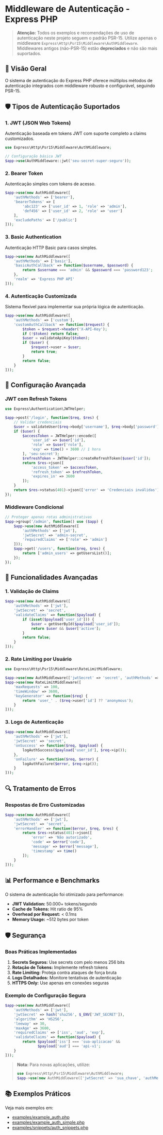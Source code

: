 # Middleware de Autenticação - Express PHP

> **Atenção:** Todos os exemplos e recomendações de uso de autenticação neste projeto seguem o padrão PSR-15. Utilize apenas o middleware `Express\Http\Psr15\Middleware\AuthMiddleware`. Middlewares antigos (não-PSR-15) estão **depreciados** e não são mais suportados.

## 🔐 Visão Geral

O sistema de autenticação do Express PHP oferece múltiplos métodos de autenticação integrados com middleware robusto e configurável, seguindo PSR-15.

## 🛡️ Tipos de Autenticação Suportados

### 1. JWT (JSON Web Tokens)
Autenticação baseada em tokens JWT com suporte completo a claims customizados.

```php
use Express\Http\Psr15\Middleware\AuthMiddleware;

// Configuração básica JWT
$app->use(AuthMiddleware::jwt('seu-secret-super-seguro'));
```

### 2. Bearer Token
Autenticação simples com tokens de acesso.

```php
$app->use(new AuthMiddleware([
    'authMethods' => ['bearer'],
    'bearerTokens' => [
        'abc123' => ['user_id' => 1, 'role' => 'admin'],
        'def456' => ['user_id' => 2, 'role' => 'user']
    ],
    'excludePaths' => ['/public']
]));
```

### 3. Basic Authentication
Autenticação HTTP Basic para casos simples.

```php
$app->use(new AuthMiddleware([
    'authMethods' => ['basic'],
    'basicAuthCallback' => function($username, $password) {
        return $username === 'admin' && $password === 'password123';
    },
    'realm' => 'Express PHP API'
]));
```

### 4. Autenticação Customizada
Sistema flexível para implementar sua própria lógica de autenticação.

```php
$app->use(new AuthMiddleware([
    'authMethods' => ['custom'],
    'customAuthCallback' => function($request) {
        $token = $request->header('X-API-Key');
        if (!$token) return false;
        $user = validateApiKey($token);
        if ($user) {
            $request->user = $user;
            return true;
        }
        return false;
    }
]));
```

## 🔧 Configuração Avançada

### JWT com Refresh Tokens
```php
use Express\Authentication\JWTHelper;

$app->post('/login', function($req, $res) {
    // Validar credenciais
    $user = validateUser($req->body['username'], $req->body['password']);
    if ($user) {
        $accessToken = JWTHelper::encode([
            'user_id' => $user['id'],
            'role' => $user['role'],
            'exp' => time() + 3600 // 1 hora
        ], 'seu-secret');
        $refreshToken = JWTHelper::createRefreshToken($user['id']);
        return $res->json([
            'access_token' => $accessToken,
            'refresh_token' => $refreshToken,
            'expires_in' => 3600
        ]);
    }
    return $res->status(401)->json(['error' => 'Credenciais inválidas']);
});
```

### Middleware Condicional
```php
// Proteger apenas rotas administrativas
$app->group('/admin', function() use ($app) {
    $app->use(new AuthMiddleware([
        'authMethods' => ['jwt'],
        'jwtSecret' => 'admin-secret',
        'requiredClaims' => ['role' => 'admin']
    ]));
    $app->get('/users', function($req, $res) {
        return ['admin_users' => getUsersList()];
    });
});
```

## 🎯 Funcionalidades Avançadas

### 1. Validação de Claims
```php
$app->use(new AuthMiddleware([
    'authMethods' => ['jwt'],
    'jwtSecret' => 'secret',
    'validateClaims' => function($payload) {
        if (isset($payload['user_id'])) {
            $user = getUserById($payload['user_id']);
            return $user && $user['active'];
        }
        return false;
    }
]));
```

### 2. Rate Limiting por Usuário
```php
use Express\Http\Psr15\Middleware\RateLimitMiddleware;

$app->use(new AuthMiddleware(['jwtSecret' => 'secret', 'authMethods' => ['jwt']]));
$app->use(new RateLimitMiddleware([
    'maxRequests' => 100,
    'timeWindow' => 3600,
    'keyGenerator' => function($req) {
        return 'user_' . ($req->user['id'] ?? 'anonymous');
    }
]));
```

### 3. Logs de Autenticação
```php
$app->use(new AuthMiddleware([
    'authMethods' => ['jwt'],
    'jwtSecret' => 'secret',
    'onSuccess' => function($req, $payload) {
        logAuthSuccess($payload['user_id'], $req->ip());
    },
    'onFailure' => function($req, $error) {
        logAuthFailure($error, $req->ip());
    }
]));
```

## 🔍 Tratamento de Erros

### Respostas de Erro Customizadas
```php
$app->use(new AuthMiddleware([
    'authMethods' => ['jwt'],
    'jwtSecret' => 'secret',
    'errorHandler' => function($error, $req, $res) {
        return $res->status(401)->json([
            'error' => 'Não autorizado',
            'code' => $error['code'],
            'message' => $error['message'],
            'timestamp' => time()
        ]);
    }
]));
```

## 📊 Performance e Benchmarks

O sistema de autenticação foi otimizado para performance:

- **JWT Validation:** 50.000+ tokens/segundo
- **Cache de Tokens:** Hit ratio de 95%
- **Overhead por Request:** < 0.1ms
- **Memory Usage:** ~512 bytes por token

## 🛡️ Segurança

### Boas Práticas Implementadas

1. **Secrets Seguros:** Use secrets com pelo menos 256 bits
2. **Rotação de Tokens:** Implemente refresh tokens
3. **Rate Limiting:** Proteja contra ataques de força bruta
4. **Logs Detalhados:** Monitore tentativas de autenticação
5. **HTTPS Only:** Use apenas em conexões seguras

### Exemplo de Configuração Segura
```php
$app->use(new AuthMiddleware([
    'authMethods' => ['jwt'],
    'jwtSecret' => hash('sha256', $_ENV['JWT_SECRET']),
    'algorithm' => 'HS256',
    'leeway' => 30,
    'maxAge' => 3600,
    'requiredClaims' => ['iss', 'aud', 'exp'],
    'validateClaims' => function($payload) {
        return $payload['iss'] === 'sua-aplicacao' &&
               $payload['aud'] === 'api-v1';
    }
]));
```

> **Nota:** Para novas aplicações, utilize:
> ```php
> use Express\Http\Psr15\Middleware\AuthMiddleware;
> $app->use(new AuthMiddleware(['jwtSecret' => 'sua_chave', 'authMethods' => ['jwt']]));
> ```

## 📚 Exemplos Práticos

Veja mais exemplos em:
- [examples/example_auth.php](../../examples/example_auth.php)
- [examples/example_auth_simple.php](../../examples/example_auth_simple.php)
- [examples/snippets/auth_snippets.php](../../examples/snippets/auth_snippets.php)
